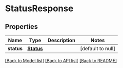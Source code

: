 # StatusResponse

## Properties
Name | Type | Description | Notes
------------ | ------------- | ------------- | -------------
**status** | [**Status**](Status.md) |  | [default to null]

[[Back to Model list]](../README.md#documentation-for-models) [[Back to API list]](../README.md#documentation-for-api-endpoints) [[Back to README]](../README.md)


